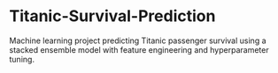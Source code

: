 # Titanic-Survival-Prediction
Machine learning project predicting Titanic passenger survival using a stacked ensemble model with feature engineering and hyperparameter tuning.
